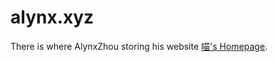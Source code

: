 alynx.xyz
=========

There is where AlynxZhou storing his website [喵's Homepage](http://alynx.xyz/).

<!-- [![Built with Spacemacs](https://cdn.rawgit.com/syl20bnr/spacemacs/442d025779da2f62fc86c2082703697714db6514/assets/spacemacs-badge.svg)](http://github.com/syl20bnr/spacemacs) -->
